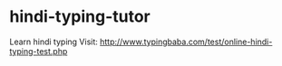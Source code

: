# hindi-typing-tutor
Learn hindi typing
Visit: http://www.typingbaba.com/test/online-hindi-typing-test.php
